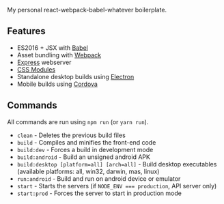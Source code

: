 My personal react-webpack-babel-whatever boilerplate.

## Features
* ES2016 + JSX with [Babel](https://babeljs.io/)
* Asset bundling with [Webpack](https://webpack.github.io/)
* [Express](https://expressjs.com/) webserver
* [CSS Modules](https://github.com/css-modules/css-modules)
* Standalone desktop builds using [Electron](http://electron.atom.io/)
* Mobile builds using [Cordova](https://cordova.apache.org/)

## Commands

All commands are run using `npm run` (or `yarn run`).

* `clean` - Deletes the previous build files
* `build` - Compiles and minifies the front-end code
* `build:dev` - Forces a build in development mode
* `build:android` - Build an unsigned android APK
* `build:desktop [platform=all] [arch=all]` - Build desktop executables (available platforms: all, win32, darwin, mas, linux)
* `run:android` - Build and run on android device or emulator
* `start` - Starts the servers (if `NODE_ENV === production`, API server only)
* `start:prod` - Forces the server to start in production mode
